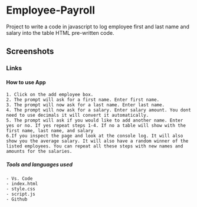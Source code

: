 # Employee-Payroll

Project to write a code in javascript to log employee first and last name and salary into the table HTML pre-written code. 

## Screenshots

### Links

#### How to use App 
    1. Click on the add employee box.
    2. The prompt will ask for a first name. Enter first name.
    3. The prompt will now ask for a last name. Enter last name.
    4. The prompt will now ask for a salary. Enter salary amount. You dont need to use decimals it will convert it automatically.
    5. The prompt will ask if you would like to add another name. Enter yes or no. If yes repeat steps 1-4. If no a table will show with the first name, last name, and salary 
    6.If you inspect the page and look at the console log. It will also show you the average salary. It will also have a random winner of the listed employees. You can repeat all these steps with new names and amounts for the salaries. 


##### Tools and languages used
    - Vs. Code
    - index.html
    - style.css
    - script.js
    - Github
